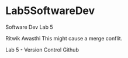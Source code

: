 # Lab5SoftwareDev
Software Dev Lab 5

Ritwik Awasthi
This might cause a merge conflit.

Lab 5 - Version Control Github
